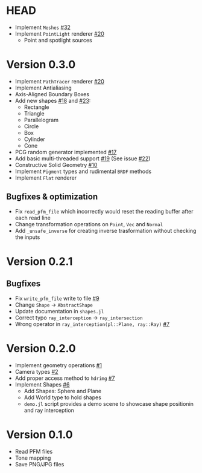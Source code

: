 # HEAD
- Implement `Meshes` [#32](https://github.com/stevelonny/jujutracer/pull/32)
- Implement `PointLight` renderer [#20](https://github.com/stevelonny/jujutracer/pull/30)
  - Point and spotlight sources

# Version 0.3.0
- Implement `PathTracer` renderer [#20](https://github.com/stevelonny/jujutracer/pull/20)
- Implement Antialiasing
- Axis-Aligned Boundary Boxes
- Add new shapes [#18](https://github.com/stevelonny/jujutracer/pull/18) and [#23](https://github.com/stevelonny/jujutracer/pull/23):
  - Rectangle
  - Triangle
  - Parallelogram
  - Circle
  - Box
  - Cylinder
  - Cone
- PCG random generator implemented [#17](https://github.com/stevelonny/jujutracer/pull/17)
- Add basic multi-threaded support [#19](https://github.com/stevelonny/jujutracer/pull/19) (See issue [#22](https://github.com/stevelonny/jujutracer/issues/22))
- Constructive Solid Geometry [#10](https://github.com/stevelonny/jujutracer/pull/10)
- Implement `Pigment` types and rudimental `BRDF` methods
- Implement `Flat` renderer
## Bugfixes & optimization
- Fix `read_pfm_file` which incorrectly would reset the reading buffer after each read line
- Change transformation operations on `Point`, `Vec` and `Normal`
- Add `_unsafe_inverse` for creating inverse trasformation without checking the inputs

# Version 0.2.1

## Bugfixes
- Fix `write_pfm_file` write to file [#9](https://github.com/stevelonny/jujutracer/issues/7)
- Change `Shape` -> `AbstractShape`
- Update documentation in `shapes.jl`
- Correct typo `ray_interception` -> `ray_intersection`
- Wrong operator in `ray_interception(pl::Plane, ray::Ray)` [#7](https://github.com/stevelonny/jujutracer/issues/7)

# Version 0.2.0
- Implement geometry operations [#1](https://github.com/stevelonny/jujutracer/pull/1)
- Camera types [#2](https://github.com/stevelonny/jujutracer/pull/2)
- Add proper access method to `hdrimg` [#7](https://github.com/stevelonny/jujutracer/issues/7)
- Implement Shapes [#6](https://github.com/stevelonny/jujutracer/pull/6)
    - Add Shapes: Sphere and Plane
    - Add World type to hold shapes
    - `demo.jl` script provides a demo scene to showcase shape positionin and ray interception

# Version 0.1.0
- Read PFM files
- Tone mapping
- Save PNG/JPG files 
